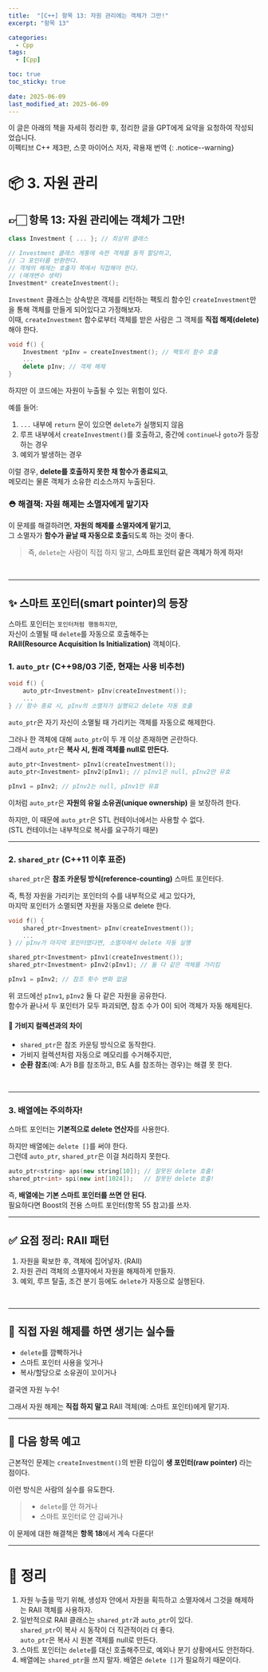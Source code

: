 ```yaml
---
title:  "[C++] 항목 13: 자원 관리에는 객체가 그만!"
excerpt: "항목 13"

categories:
  - Cpp
tags:
  - [Cpp]

toc: true
toc_sticky: true
 
date: 2025-06-09
last_modified_at: 2025-06-09
---
```

이 글은 아래의 책을 자세히 정리한 후, 정리한 글을 GPT에게 요약을 요청하여 작성되었습니다.  
이펙티브 C++ 제3판, 스콧 마이어스 저자, 곽용재 번역
{: .notice--warning}

# 📦 3. 자원 관리
## 👉🏻 항목 13: 자원 관리에는 객체가 그만!

```cpp
class Investment { ... }; // 최상위 클래스
```

```cpp
// Investment 클래스 계통에 속한 객체를 동적 할당하고,
// 그 포인터를 반환한다.
// 객체의 해제는 호출자 쪽에서 직접해야 한다.
// (매개변수 생략)
Investment* createInvestment();
```

`Investment` 클래스는 상속받은 객체를 리턴하는 팩토리 함수인 `createInvestment`만을 통해 객체를 만들게 되어있다고 가정해보자.  
이때, `createInvestment` 함수로부터 객체를 받은 사람은 그 객체를 **직접 해제(delete)** 해야 한다.
<br>

```cpp
void f() {
	Investment *pInv = createInvestment(); // 팩토리 함수 호출
	...
	delete pInv; // 객체 해제
}
```

하지만 이 코드에는 자원이 누출될 수 있는 위험이 있다.

예를 들어:

1. `...` 내부에 `return` 문이 있으면 `delete`가 실행되지 않음
2. 루프 내부에서 `createInvestment()`를 호출하고, 중간에 `continue`나 `goto`가 등장하는 경우
3. 예외가 발생하는 경우

이럴 경우, **delete를 호출하지 못한 채 함수가 종료되고**,  
메모리는 물론 객체가 소유한 리소스까지 누출된다.
<br>

### ⛑️ 해결책: 자원 해제는 소멸자에게 맡기자

이 문제를 해결하려면, **자원의 해제를 소멸자에게 맡기고**,  
그 소멸자가 **함수가 끝날 때 자동으로 호출**되도록 하는 것이 좋다.

> 즉, `delete`는 사람이 직접 하지 말고, **스마트 포인터 같은 객체가 하게 하자!**

<br>

---

## ✨ 스마트 포인터(smart pointer)의 등장

스마트 포인터는 `포인터처럼 행동하지만`,  
자신이 소멸될 때 `delete`를 자동으로 호출해주는  
 **RAII(Resource Acquisition Is Initialization)** 객체이다.
<br>
### 1. `auto_ptr` (C++98/03 기준, 현재는 사용 비추천)

```cpp
void f() {
	auto_ptr<Investment> pInv(createInvestment());
	...
} // 함수 종료 시, pInv의 소멸자가 실행되고 delete 자동 호출
```

`auto_ptr`은 자기 자신이 소멸될 때 가리키는 객체를 자동으로 해제한다.

그러나 한 객체에 대해 `auto_ptr`이 두 개 이상 존재하면 곤란하다.  
그래서 `auto_ptr`은 **복사 시, 원래 객체를 null로 만든다.**
<br>

```cpp
auto_ptr<Investment> pInv1(createInvestment());
auto_ptr<Investment> pInv2(pInv1); // pInv1은 null, pInv2만 유효

pInv1 = pInv2; // pInv2는 null, pInv1만 유효
```

이처럼 `auto_ptr`은 **자원의 유일 소유권(unique ownership)** 을 보장하려 한다.

하지만, 이 때문에 `auto_ptr`은 STL 컨테이너에서는 사용할 수 없다.  
(STL 컨테이너는 내부적으로 복사를 요구하기 때문)
<br>

---

### 2. `shared_ptr` (C++11 이후 표준)

`shared_ptr`은 **참조 카운팅 방식(reference-counting)** 스마트 포인터다.

즉, 특정 자원을 가리키는 포인터의 수를 내부적으로 세고 있다가,  
마지막 포인터가 소멸되면 자원을 자동으로 delete 한다.
<br>

```cpp
void f() {
	shared_ptr<Investment> pInv(createInvestment());
	...
} // pInv가 마지막 포인터였다면, 소멸자에서 delete 자동 실행
```

```cpp
shared_ptr<Investment> pInv1(createInvestment());
shared_ptr<Investment> pInv2(pInv1); // 둘 다 같은 객체를 가리킴

pInv1 = pInv2; // 참조 횟수 변화 없음
```

위 코드에선 `pInv1`, `pInv2` 둘 다 같은 자원을 공유한다.  
함수가 끝나서 두 포인터가 모두 파괴되면, 참조 수가 0이 되어 객체가 자동 해제된다.
<br>

#### 📌 가비지 컬렉션과의 차이

* `shared_ptr`은 참조 카운팅 방식으로 동작한다.
* 가비지 컬렉션처럼 자동으로 메모리를 수거해주지만,
* **순환 참조**(예: A가 B를 참조하고, B도 A를 참조하는 경우)는 해결 못 한다.

<br>

---

### 3. 배열에는 주의하자!

스마트 포인터는 **기본적으로 delete 연산자**를 사용한다.

하지만 배열에는 `delete []`를 써야 한다.  
그런데 `auto_ptr`, `shared_ptr`은 이걸 처리하지 못한다.
<br>

```cpp
auto_ptr<string> aps(new string[10]); // 잘못된 delete 호출!
shared_ptr<int> spi(new int[1024]);   // 잘못된 delete 호출!
```

즉, **배열에는 기본 스마트 포인터를 쓰면 안 된다.**  
필요하다면 Boost의 전용 스마트 포인터(항목 55 참고)를 쓰자.
<br>

---

## ✅ 요점 정리: RAII 패턴

1. 자원을 확보한 후, 객체에 집어넣자. (RAII)
2. 자원 관리 객체의 소멸자에서 자원을 해제하게 만들자.
3. 예외, 루프 탈출, 조건 분기 등에도 `delete`가 자동으로 실행된다.
<br>

---

## 🧨 직접 자원 해제를 하면 생기는 실수들

* `delete`를 깜빡하거나
* 스마트 포인터 사용을 잊거나
* 복사/할당으로 소유권이 꼬이거나

결국엔 자원 누수!

그래서 자원 해제는 **직접 하지 말고** RAII 객체(예: 스마트 포인터)에게 맡기자.
<br>

---

## 🔮 다음 항목 예고

근본적인 문제는 `createInvestment()`의 반환 타입이 **생 포인터(raw pointer)** 라는 점이다.

이런 방식은 사람의 실수를 유도한다.

> * `delete`를 안 하거나
> * 스마트 포인터로 안 감싸거나

이 문제에 대한 해결책은 **항목 18**에서 계속 다룬다!
<br>

---

# 🧐 정리

1. 자원 누출을 막기 위해, 생성자 안에서 자원을 획득하고 소멸자에서 그것을 해제하는 RAII 객체를 사용하자.
2. 일반적으로 RAII 클래스는 `shared_ptr`과 `auto_ptr`이 있다.  
`shared_ptr`이 복사 시 동작이 더 직관적이라 더 좋다.  
`auto_ptr`은 복사 시 원본 객체를 null로 만든다.
3. 스마트 포인터는 `delete`를 대신 호출해주므로, 예외나 분기 상황에서도 안전하다.
4. 배열에는 `shared_ptr`을 쓰지 말자. 배열은 `delete []`가 필요하기 때문이다.